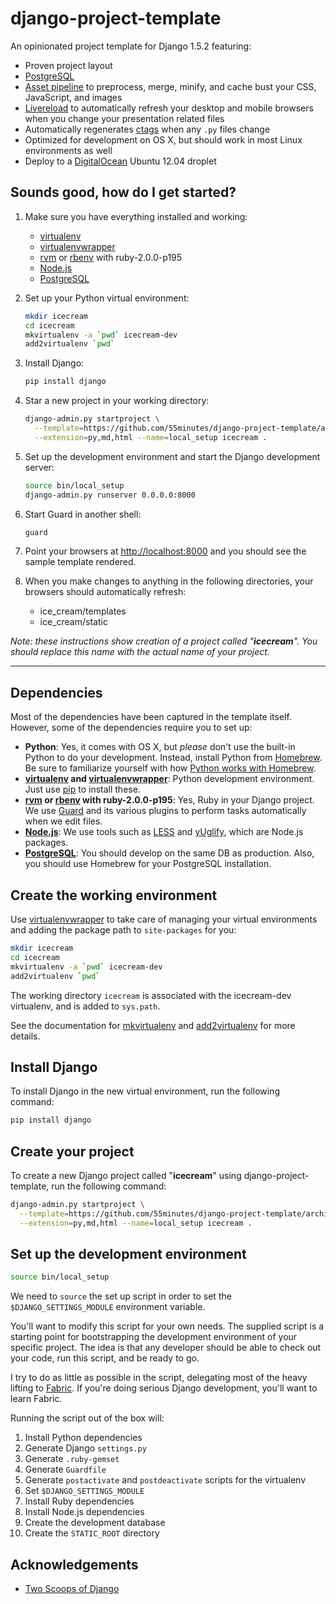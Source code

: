 # django-project-template

An opinionated project template for Django 1.5.2 featuring:

* Proven project layout
* [PostgreSQL][]
* [Asset pipeline][django-pipeline] to preprocess, merge, minify, and cache
  bust your CSS, JavaScript, and images
* [Livereload][] to automatically refresh your desktop and mobile browsers when
  you change your presentation related files
* Automatically regenerates [ctags][] when any `.py` files change
* Optimized for development on OS X, but should work in most Linux environments
  as well
* Deploy to a [DigitalOcean][] Ubuntu 12.04 droplet

## Sounds good, how do I get started?

1.  Make sure you have everything installed and working:
    * [virtualenv][]
    * [virtualenvwrapper][]
    * [rvm][] or [rbenv][] with ruby-2.0.0-p195
    * [Node.js][]
    * [PostgreSQL][]
2.  Set up your Python virtual environment:

    ```bash
    mkdir icecream
    cd icecream
    mkvirtualenv -a `pwd` icecream-dev
    add2virtualenv `pwd`
    ```

3.  Install Django:

    ```bash
    pip install django
    ```

4.  Star a new project in your working directory:

    ```bash
    django-admin.py startproject \
      --template=https://github.com/55minutes/django-project-template/archive/master.zip \
      --extension=py,md,html --name=local_setup icecream .
    ```

5.  Set up the development environment and start the Django development server:

    ```bash
    source bin/local_setup
    django-admin.py runserver 0.0.0.0:8000
    ```

6.  Start Guard in another shell:

    ```bash
    guard
    ```

7.  Point your browsers at <http://localhost:8000> and you should see the
    sample template rendered.
8.  When you make changes to anything in the following directories, your
    browsers should automatically refresh:
    * ice_cream/templates
    * ice_cream/static

_Note: these instructions show creation of a project called "**icecream**".
You should replace this name with the actual name of your project._

---

## Dependencies

Most of the dependencies have been captured in the template itself. However,
some of the dependencies require you to set up:

* **Python**: Yes, it comes with OS X, but *please* don't use the built-in
  Python to do your development. Instead, install Python from [Homebrew][]. Be
  sure to familiarize yourself with how [Python works with
  Homebrew][homebrew-python].
* **[virtualenv][] and [virtualenvwrapper][]**: Python development environment.
  Just use [pip][] to install these.
* **[rvm][] or [rbenv][] with ruby-2.0.0-p195**: Yes, Ruby in your Django
  project. We use [Guard][] and its various plugins to perform tasks
  automatically when we edit files.
* **[Node.js][]**: We use tools such as [LESS][] and [yUglify][], which are
  Node.js packages.
* **[PostgreSQL][]**: You should develop on the same DB as production. Also,
  you should use Homebrew for your PostgreSQL installation.

## Create the working environment

Use [virtualenvwrapper][] to take care of managing your virtual environments
and adding the package path to `site-packages` for you:

```bash
mkdir icecream
cd icecream
mkvirtualenv -a `pwd` icecream-dev
add2virtualenv `pwd`
```

The working directory `icecream` is associated with the icecream-dev
virtualenv, and is added to `sys.path`.

See the documentation for [mkvirtualenv][] and [add2virtualenv][] for more
details.

## Install Django

To install Django in the new virtual environment, run the following command:

```bash
pip install django
```

## Create your project

To create a new Django project called "**icecream**" using
django-project-template, run the following command:

```bash
django-admin.py startproject \
  --template=https://github.com/55minutes/django-project-template/archive/master.zip \
  --extension=py,md,html --name=local_setup icecream .
```

## Set up the development environment

```bash
source bin/local_setup
```

We need to `source` the set up script in order to set the
`$DJANGO_SETTINGS_MODULE` environment variable.

You'll want to modify this script for your own needs. The supplied script is a
starting point for bootstrapping the development environment of your specific
project. The idea is that any developer should be able to check out your code,
run this script, and be ready to go.

I try to do as little as possible in the script, delegating most of the heavy
lifting to [Fabric][]. If you're doing serious Django development, you'll want
to learn Fabric.

Running the script out of the box will:

1.  Install Python dependencies
2.  Generate Django `settings.py`
3.  Generate `.ruby-gemset`
4.  Generate `Guardfile`
5.  Generate `postactivate` and `postdeactivate` scripts for the virtualenv
6.  Set `$DJANGO_SETTINGS_MODULE`
7.  Install Ruby dependencies
8.  Install Node.js dependencies
9.  Create the development database
10. Create the `STATIC_ROOT` directory

## Acknowledgements

* [Two Scoops of Django](https://django.2scoops.org)

[DigitalOcean]: https://www.digitalocean.com
[Guard]: https://github.com/guard/guard
[Homebrew]: http://mxcl.github.io/homebrew/
[PostgreSQL]: http://www.postgresql.org
[Vagrant]: http://www.vagrantup.com
[add2virtualenv]: http://virtualenvwrapper.readthedocs.org/en/latest/command_ref.html#add2virtualenv
[ctags]: http://ctags.sourceforge.net
[django-pipeline]: https://pypi.python.org/pypi/django-pipeline/
[fabric]: http://fabfile.org
[homebrew-python]: https://github.com/mxcl/homebrew/wiki/Homebrew-and-Python
[livereload]: https://github.com/guard/guard-livereload
[mkvirtualenv]: http://virtualenvwrapper.readthedocs.org/en/latest/command_ref.html#mkvirtualenv
[node.js]: http://nodejs.org
[pip]: https://pypi.python.org/pypi/pip
[rbenv]: https://github.com/sstephenson/rbenv
[rvm]: https://rvm.io
[virtualenv]: http://www.virtualenv.org
[virtualenvwrapper]: https://bitbucket.org/dhellmann/virtualenvwrapper/
[less]: http://lesscss.org
[yuglify]: https://github.com/yui/yuglify#readme
